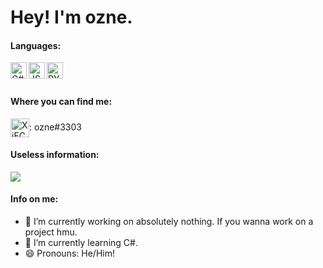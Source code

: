 # Hey! I'm ozne.
#### Languages:
<img align="left" alt="C#" width="26px" src="https://cdn.worldvectorlogo.com/logos/c--4.svg"/>
<img align="left" alt="JS" width="26px" src="https://upload.wikimedia.org/wikipedia/commons/9/99/Unofficial_JavaScript_logo_2.svg"/>
<img align="left" alt="PY" width="26px" src="https://cdn.worldvectorlogo.com/logos/python-5.svg"/>
<br /> <br />

#### Where you can find me:
<a href="https://cdn.discordapp.com/attachments/766096828868591626/815661872623779960/unknown.png" target="blank"><img align="center" src="https://discord.com/assets/f8389ca1a741a115313bede9ac02e2c0.svg" alt="XjFC7zNk9D" height="30" width="30" /></a>: ozne#3303

#### Useless information:
![](https://komarev.com/ghpvc/?username=ozneeeee&color=red)

#### Info on me:
- 🔭 I’m currently working on absolutely nothing. If you wanna work on a project hmu.
- 🌱 I’m currently learning C#.
- 😄 Pronouns: He/Him!
